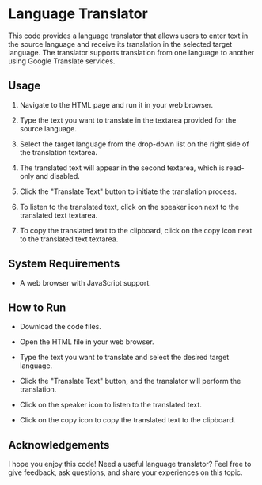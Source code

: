 # Language Translator

This code provides a language translator that allows users to enter text in the source language and receive its translation in the selected target language. The translator supports translation from one language to another using Google Translate services.

## Usage

1. Navigate to the HTML page and run it in your web browser.

2. Type the text you want to translate in the textarea provided for the source language.

3. Select the target language from the drop-down list on the right side of the translation textarea.

4. The translated text will appear in the second textarea, which is read-only and disabled.

5. Click the "Translate Text" button to initiate the translation process.

6. To listen to the translated text, click on the speaker icon next to the translated text textarea.

7. To copy the translated text to the clipboard, click on the copy icon next to the translated text textarea.

## System Requirements

- A web browser with JavaScript support.

## How to Run

- Download the code files.

- Open the HTML file in your web browser.

- Type the text you want to translate and select the desired target language.

- Click the "Translate Text" button, and the translator will perform the translation.

- Click on the speaker icon to listen to the translated text.

- Click on the copy icon to copy the translated text to the clipboard.

## Acknowledgements

I hope you enjoy this code! Need a useful language translator? Feel free to give feedback, ask questions, and share your experiences on this topic.
